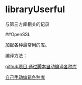 libraryUserful
==============

与第三方库相关的记录

##OpenSSL

加密各种最常用的库。

编译方法：

[github项目 通过脚本自动编译各种库](https://github.com/x2on/OpenSSL-for-iPhone)

[自己手动编辑各种库](http://blog.csdn.net/gf771115/article/details/41596497)